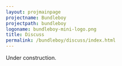 ```yaml
---
layout: projmainpage
projectname: Bundleboy
projectpath: bundleboy
logoname: bundleboy-mini-logo.png
title: Discuss
permalink: /bundleboy/discuss/index.html
---
```



Under construction.

